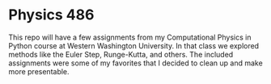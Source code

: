 # Physics 486

This repo will have a few assignments from my Computational Physics in Python course at Western Washington University. In that class we explored methods like the Euler Step, Runge-Kutta, and others. The included assignments were some of my favorites that I decided to clean up and make more presentable.
